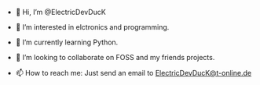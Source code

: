 - 👋 Hi, I’m @ElectricDevDucK

- 👀 I’m interested in elctronics and programming.
- 🌱 I’m currently learning Python.
- 💞️ I’m looking to collaborate on FOSS and my friends projects.

- 📫 How to reach me: Just send an email to ElectricDevDucK@t-online.de

<!---
ElectricDevDucK/ElectricDevDucK is a ✨ special ✨ repository because its `README.md` (this file) appears on your GitHub profile.
You can click the Preview link to take a look at your changes.
--->
